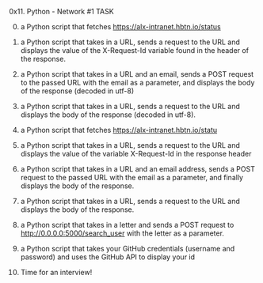 0x11. Python - Network #1 TASK

0. a Python script that fetches https://alx-intranet.hbtn.io/status

1. a Python script that takes in a URL, sends a request to the URL and displays the value of the X-Request-Id variable found in the header of the response.

2. a Python script that takes in a URL and an email, sends a POST request to the passed URL with the email as a parameter, and displays the body of the response (decoded in utf-8)

3. a Python script that takes in a URL, sends a request to the URL and displays the body of the response (decoded in utf-8).

4. a Python script that fetches https://alx-intranet.hbtn.io/statu

5. a Python script that takes in a URL, sends a request to the URL and displays the value of the variable X-Request-Id in the response header

6. a Python script that takes in a URL and an email address, sends a POST request to the passed URL with the email as a parameter, and finally displays the body of the response.

7. a Python script that takes in a URL, sends a request to the URL and displays the body of the response.

8. a Python script that takes in a letter and sends a POST request to http://0.0.0.0:5000/search_user with the letter as a parameter.

9. a Python script that takes your GitHub credentials (username and password) and uses the GitHub API to display your id

10. Time for an interview!


